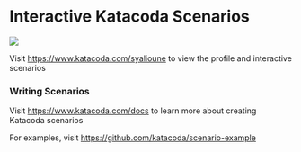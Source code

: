 # Interactive Katacoda Scenarios

[![](http://shields.katacoda.com/katacoda/syalioune/count.svg)](https://www.katacoda.com/syalioune "Get your profile on Katacoda.com")

Visit https://www.katacoda.com/syalioune to view the profile and interactive scenarios

### Writing Scenarios
Visit https://www.katacoda.com/docs to learn more about creating Katacoda scenarios

For examples, visit https://github.com/katacoda/scenario-example
